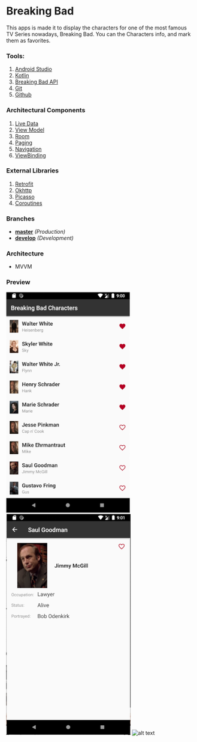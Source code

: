 # Breaking Bad
This apps is made it to display the characters for one of the most famous TV Series nowadays, Breaking Bad.
You can the Characters info, and mark them as favorites.

### Tools:
1. [Android Studio](https://developer.android.com/studio/)
2. [Kotlin](https://developer.android.com/kotlin)
3. [Breaking Bad API](https://www.breakingbadapi.com/)
4. [Git](https://git-scm.com/)
5. [Github](https://github.com/)

### Architectural Components
1. [Live Data](https://developer.android.com/topic/libraries/architecture/livedata)
2. [View Model](https://developer.android.com/topic/libraries/architecture/viewmodel)
3. [Room](https://developer.android.com/topic/libraries/architecture/room)
4. [Paging](https://developer.android.com/topic/libraries/architecture/paging)
5. [Navigation](https://developer.android.com/guide/navigation/navigation-getting-started)
6. [ViewBinding](https://developer.android.com/topic/libraries/view-binding)

### External Libraries
1. [Retrofit](https://square.github.io/retrofit/)
2. [Okhttp](https://square.github.io/okhttp/)
3. [Picasso](https://square.github.io/picasso/)
4. [Coroutines](https://developer.android.com/kotlin/coroutines-adv)

### Branches
* **[master](https://github.com/davidburgos/BreakingBad/tree/master)** *(Production)*
* **[develop](https://github.com/davidburgos/BreakingBad/tree/develop)** *(Development)*

### Architecture
* MVVM

### Preview
![Dashboard](captures/Dashboard.png)
![Character Detail](captures/CharacterDetail.png)
![alt text](https://github.com/davidburgos/BreakingBad/blob/preview/image.jpg?raw=true)



